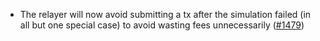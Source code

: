 - The relayer will now avoid submitting a tx after the simulation failed
  (in all but one special case) to avoid wasting fees unnecessarily
  ([#1479](https://github.com/informalsystems/ibc-rs/issues/1479))